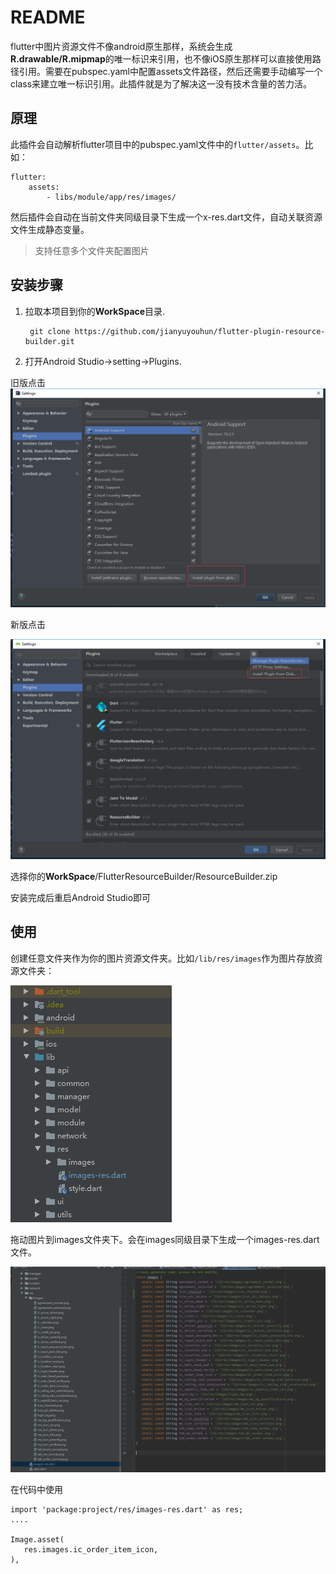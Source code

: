 # README #

flutter中图片资源文件不像android原生那样，系统会生成**R.drawable/R.mipmap**的唯一标识来引用，也不像iOS原生那样可以直接使用路径引用。需要在pubspec.yaml中配置assets文件路径，然后还需要手动编写一个class来建立唯一标识引用。此插件就是为了解决这一没有技术含量的苦力活。

## 原理

此插件会自动解析flutter项目中的pubspec.yaml文件中的`flutter/assets`。比如：

	flutter:
		assets:
			- libs/module/app/res/images/

然后插件会自动在当前文件夹同级目录下生成一个x-res.dart文件，自动关联资源文件生成静态变量。

> 支持任意多个文件夹配置图片

## 安装步骤 ##

1. 拉取本项目到你的**WorkSpace**目录.

		git clone https://github.com/jianyuyouhun/flutter-plugin-resource-builder.git

2. 打开Android Studio->setting->Plugins.

旧版点击
![](images/old_idea.png)

新版点击

![](images/new_idea.png)

选择你的**WorkSpace**/FlutterResourceBuilder/ResourceBuilder.zip

安装完成后重启Android Studio即可

## 使用 ##

创建任意文件夹作为你的图片资源文件夹。比如`/lib/res/images`作为图片存放资源文件夹：

![](images/images-dir.png)

拖动图片到images文件夹下。会在images同级目录下生成一个images-res.dart文件。

![](images/images-res.png)

在代码中使用

	import 'package:project/res/images-res.dart' as res;
	....

	Image.asset(
       res.images.ic_order_item_icon,
    ),
